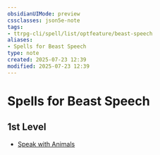 ```yaml
---
obsidianUIMode: preview
cssclasses: json5e-note
tags:
- ttrpg-cli/spell/list/optfeature/beast-speech
aliases:
- Spells for Beast Speech
type: note
created: 2025-07-23 12:39
modified: 2025-07-23 12:39
---
```

# Spells for Beast Speech

## 1st Level

- [Speak with Animals](/03_Mechanics/CLI/spells/speak-with-animals-xphb.md "XPHB")